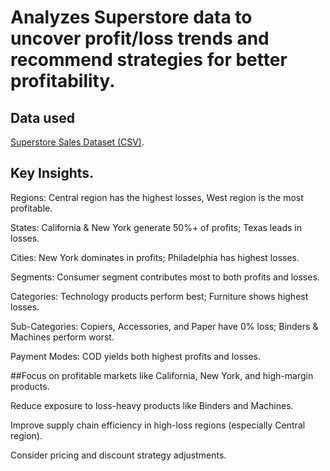 # Analyzes Superstore data to uncover profit/loss trends and recommend strategies for better profitability.

## Data used 
[Superstore Sales Dataset (CSV)](https://github.com/Abuzar-100X/Superstore-Data-Analysis/blob/main/SuperStore_Sales_Dataset.csv).



## Key Insights. 
Regions: Central region has the highest losses, West region is the most profitable.

States: California & New York generate 50%+ of profits; Texas leads in losses.

Cities: New York dominates in profits; Philadelphia has highest losses.

Segments: Consumer segment contributes most to both profits and losses.

Categories: Technology products perform best; Furniture shows highest losses.

Sub-Categories: Copiers, Accessories, and Paper have 0% loss; Binders & Machines perform worst.

Payment Modes: COD yields both highest profits and losses.

##Focus on profitable markets like California, New York, and high-margin products.

Reduce exposure to loss-heavy products like Binders and Machines.

Improve supply chain efficiency in high-loss regions (especially Central region).

Consider pricing and discount strategy adjustments.
